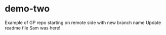 # demo-two
Example of GP repo starting on remote side with new branch name
Update readme file
Sam was here!
